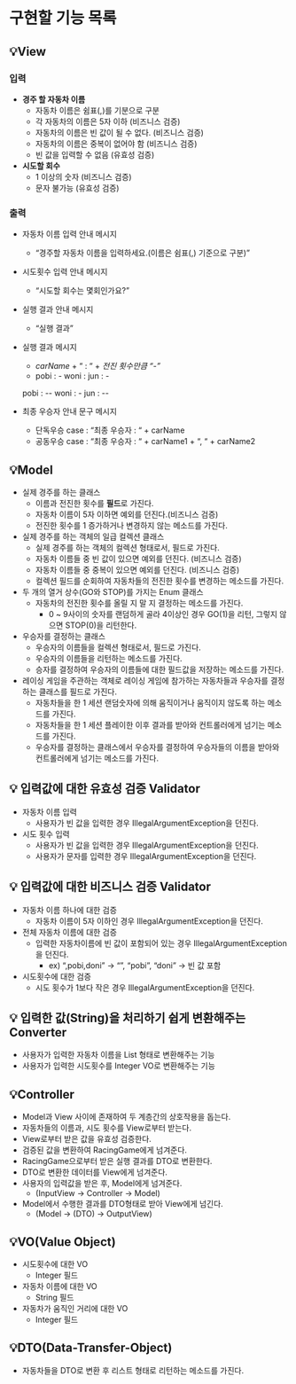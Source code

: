 # 구현할 기능 목록

## **💡View**

### **입력**

- **경주 할 자동차 이름**
    - 자동차 이름은 쉼표(,)를 기분으로 구분
    - 각 자동차의 이름은 5자 이하 (비즈니스 검증)
    - 자동차의 이름은 빈 값이 될 수 없다. (비즈니스 검증)
    - 자동차의 이름은 중복이 없어야 함 (비즈니스 검증)
    - 빈 값을 입력할 수 없음 (유효성 검증)
- **시도할 회수**
    - 1 이상의 숫자 (비즈니스 검증)
    - 문자 불가능 (유효성 검증)

### 출력

- 자동차 이름 입력 안내 메시지
    - “경주할 자동차 이름을 입력하세요.(이름은 쉼표(,) 기준으로 구분)”
- 시도횟수 입력 안내 메시지
    - “시도할 회수는 몇회인가요?”
- 실행 결과 안내 메시지
    - “실행 결과”
- 실행 결과 메시지
    - *carName* + “ : “ + *전진 횟수만큼 “-”*
    - pobi : -
      woni :
      jun : -

  pobi : --
  woni : -
  jun : --
- 최종 우승자 안내 문구 메시지
    - 단독우승 case : “최종 우승자 : “ + carName
    - 공동우승 case : “최종 우승자 : “ + carName1 + “, “ + carName2

## **💡Model**

- 실제 경주를 하는 클래스
    - 이름과 전진한 횟수를 **필드**로 가진다.
    - 자동차 이름이 5자 이하면 예외를 던진다.(비즈니스 검증)
    - 전진한 횟수를 1 증가하거나 변경하지 않는 메소드를 가진다.
- 실제 경주를 하는 객체의 일급 컬렉션 클래스
    - 실제 경주를 하는 객체의 컬렉션 형태로서, 필드로 가진다.
    - 자동차 이름들 중 빈 값이 있으면 예외를 던진다. (비즈니스 검증)
    - 자동차 이름들 중 중복이 있으면 예외를 던진다. (비즈니스 검증)
    - 컬렉션 필드를 순회하여 자동차들의 전진한 횟수를 변경하는 메소드를 가진다.
- 두 개의 열거 상수(GO와 STOP)를 가지는 Enum 클래스
    - 자동차의 전진한 횟수를 올릴 지 말 지 결정하는 메소드를 가진다.
        - 0 ~ 9사이의 숫자를 랜덤하게 골라 4이상인 경우 GO(1)을 리턴, 그렇지 않으면 STOP(0)을 리턴한다.
- 우승자를 결정하는 클래스
    - 우승자의 이름들을 컬렉션 형태로서, 필드로 가진다.
    - 우승자의 이름들을 리턴하는 메소드를 가진다.
    - 승자를 결정하여 우승자의 이름들에 대한 필드값을 저장하는 메소드를 가진다.
- 레이싱 게임을 주관하는 객체로 레이싱 게임에 참가하는 자동차들과 우승자를 결정하는 클래스를 필드로 가진다.
    - 자동차들을 한 1 세션 랜덤숫자에 의해 움직이거나 움직이지 않도록 하는 메소드를 가진다.
    - 자동차들을 한 1 세션 플레이한 이후 결과를 받아와 컨트롤러에게 넘기는 메소드를 가진다.
    - 우승자를 결정하는 클래스에서 우승자를 결정하여 우승자들의 이름을 받아와 컨트롤러에게 넘기는 메소드를 가진다.

## 💡 입력값에 대한 유효성 검증 Validator

- 자동차 이름 입력
    - 사용자가 빈 값을 입력한 경우 IllegalArgumentException을 던진다.
- 시도 횟수 입력
    - 사용자가 빈 값을 입력한 경우 IllegalArgumentException을 던진다.
    - 사용자가 문자를 입력한 경우 IllegalArgumentException을 던진다.

## 💡 입력값에 대한 비즈니스 검증 Validator

- 자동차 이름 하나에 대한 검증
    - 자동차 이름이 5자 이하인 경우 IllegalArgumentException을 던진다.
- 전체 자동차 이름에 대한 검증
    - 입력한 자동차이름에 빈 값이 포함되어 있는 경우 IllegalArgumentException을 던진다.
        - ex) “,pobi,doni” → “”, “pobi”, “doni” → 빈 값 포함
- 시도횟수에 대한 검증
    - 시도 횟수가 1보다 작은 경우 IllegalArgumentException을 던진다.

## **💡 입력한 값(String)을 처리하기 쉽게 변환해주는 Converter**

- 사용자가 입력한 자동차 이름을 List<VO> 형태로 변환해주는 기능
- 사용자가 입력한 시도횟수를 Integer VO로 변환해주는 기능

## 💡Controller

- Model과 View 사이에 존재하여 두 계층간의 상호작용을 돕는다.
- 자동차들의 이름과, 시도 횟수를 View로부터 받는다.
- View로부터 받은 값을 유효성 검증한다.
- 검증된 값을 변환하여 RacingGame에게 넘겨준다.
- RacingGame으로부터 받은 실행 결과를 DTO로 변환한다.
- DTO로 변환한 데이터를 View에게 넘겨준다.
- 사용자의 입력값을 받은 후, Model에게 넘겨준다.
    - (InputView → Controller → Model)
- Model에서 수행한 결과를 DTO형태로 받아 View에게 넘긴다.
    - (Model -> (DTO) -> OutputView)

## 💡VO(Value Object)

- 시도횟수에 대한 VO
    - Integer 필드
- 자동차 이름에 대한 VO
    - String 필드
- 자동차가 움직인 거리에 대한 VO
    - Integer 필드

## 💡DTO(Data-Transfer-Object)

- 자동차들을 DTO로 변환 후 리스트 형태로 리턴하는 메소드를 가진다.
